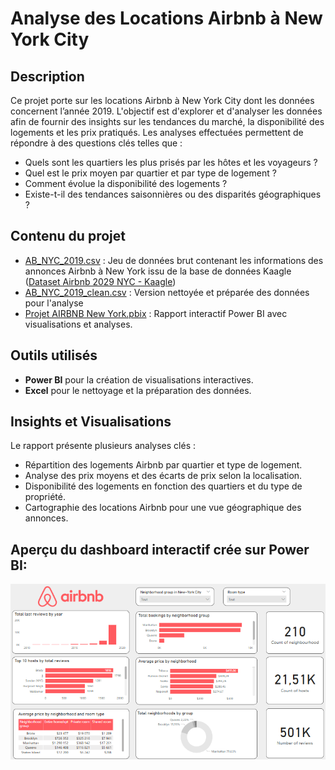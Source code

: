 <h1> Analyse des Locations Airbnb à New York City</h1>

<h2>Description</h2>
Ce projet porte sur les locations Airbnb à New York City dont les données concernent l’année 2019. L'objectif est d'explorer et d'analyser les données afin de fournir des insights sur les tendances du marché, la disponibilité des logements et les prix pratiqués.
Les analyses effectuées permettent de répondre à des questions clés telles que :




- Quels sont les quartiers les plus prisés par les hôtes et les voyageurs ?
- Quel est le prix moyen par quartier et par type de logement ?
- Comment évolue la disponibilité des logements ?
- Existe-t-il des tendances saisonnières ou des disparités géographiques ?



<h2> Contenu du projet</h2>

- [AB_NYC_2019.csv](https://github.com/KatiaG-data/Airbnb-Project/blob/main/AB_NYC_2019.csv) : Jeu de données brut contenant les informations des annonces Airbnb à New York issu de la base de données Kaagle ([Dataset Airbnb 2029 NYC - Kaagle](https://www.kaggle.com/datasets/dgomonov/new-york-city-airbnb-open-data)) 
- [AB_NYC_2019_clean.csv](https://github.com/KatiaG-data/Airbnb-Project/blob/main/AB_NYC_2019_clean.xlsx) : Version nettoyée et préparée des données pour l'analyse
- [Projet AIRBNB New York.pbix](https://github.com/KatiaG-data/Airbnb-Project/blob/main/Projet%20AIRBNB%20New%20York.pbix) : Rapport interactif Power BI avec visualisations et analyses.



<h2> Outils utilisés</h2>

- **Power BI** pour la création de visualisations interactives.
- **Excel** pour le nettoyage et la préparation des données.


  

<h2> Insights et Visualisations </h2>

Le rapport présente plusieurs analyses clés :
- Répartition des logements Airbnb par quartier et type de logement.
- Analyse des prix moyens et des écarts de prix selon la localisation.
- Disponibilité des logements en fonction des quartiers et du type de propriété.
- Cartographie des locations Airbnb pour une vue géographique des annonces.


<h2>Aperçu du dashboard interactif crée sur Power BI:</h2>

<img src="https://github.com/KatiaG-data/Airbnb-Project/blob/main/Screenshot%202025-03-19%20134343.png"/>
